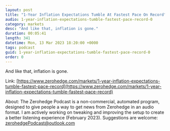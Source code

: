 ```yaml
---
layout: post
title: "1-Year Inflation Expectations Tumble At Fastest Pace On Record"
audio: 1-year-inflation-expectations-tumble-fastest-pace-record-0
category: markets
desc: "And like that, inflation is gone."
duration: 00:05:41
length: 341
datetime: Mon, 13 Mar 2023 18:20:00 +0000
tags: podcast
guid: 1-year-inflation-expectations-tumble-fastest-pace-record-0
order: 0
---
```

And like that, inflation is gone.

Link: [https://www.zerohedge.com/markets/1-year-inflation-expectations-tumble-fastest-pace-record](https://www.zerohedge.com/markets/1-year-inflation-expectations-tumble-fastest-pace-record)

About: The Zerohedge Podcast is a non-commercial, automated program, designed to give people a way to get news from Zerohedge in an audio format.  I am actively working on tweaking and improving the setup to create a better listening experience (February 2023).  Suggestions are welcome: [zerohedgePodcast@outlook.com](mailto:zerohedgePodcast@outlook.com)